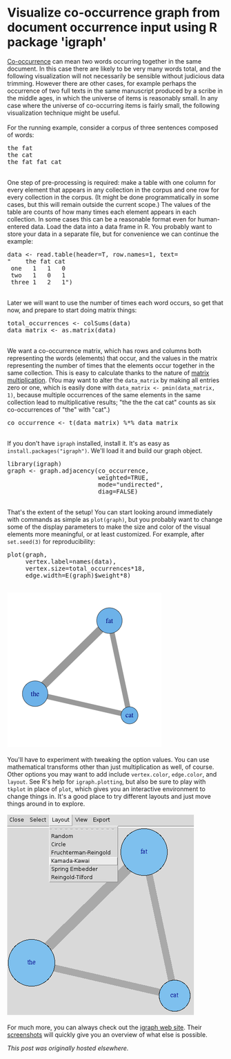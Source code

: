 # Visualize co-occurrence graph from document occurrence input using R package 'igraph'

<div>
<a href="http://en.wikipedia.org/wiki/Co-occurrence">Co-occurrence</a> can mean two words occurring together in the same document. In this case there are likely to be very many words total, and the following visualization will not necessarily be sensible without judicious data trimming. However there are other cases, for example perhaps the occurrence of two full texts in the same manuscript produced by a scribe in the middle ages, in which the universe of items is reasonably small. In any case where the universe of co-occurring items is fairly small, the following visualization technique might be useful.<br>
<br>
For the running example, consider a corpus of three sentences composed of words:<br>
<pre>the fat
the cat
the fat fat cat</pre>
<br>
One step of pre-processing is required: make a table with one column for every element that appears in any collection in the corpus and one row for every collection in the corpus. (It might be done&#160;programmatically&#160;in some cases, but this will remain outside the current scope.) The values of the table are counts of how many times each element appears in each collection. In some cases this can be a reasonable format even for human-entered data. Load the data into a data frame in R. You probably want to store your data in a separate file, but for convenience we can continue the example:<br>
<pre>data &lt;- read.table(header=T, row.names=1, text=
"    the fat cat
 one   1   1   0
 two   1   0   1
 three 1   2   1")</pre>
<br>
Later we will want to use the number of times each word occurs, so get that now, and prepare to start doing matrix things:<br>
<pre>total_occurrences &lt;- colSums(data)
data_matrix &lt;- as.matrix(data)</pre>
<br>
We want a co-occurrence matrix, which has rows and columns both representing the words (elements) that occur, and the values in the matrix representing the number of times that the elements occur together in the same collection. This is easy to calculate thanks to the nature of <a href="http://en.wikipedia.org/wiki/Matrix_multiplication#Matrix_product_.28two_matrices.29">matrix multiplication</a>. (You may want to alter the <code>data_matrix</code> by making all entries zero or one, which is easily done with <code>data_matrix &lt;- pmin(data_matrix, 1)</code>, because multiple occurrences of the same elements in the same collection lead to multiplicative results; "the the the cat cat" counts as six co-occurrences of "the" with "cat".)<br>
<pre>co_occurrence &lt;- t(data_matrix) %*% data_matrix</pre>
<br>
If you don't have <code>igraph</code> installed, install it. It's as easy as <code>install.packages("igraph")</code>. We'll load it and build our graph object.<br>
<pre>library(igraph)
graph &lt;- graph.adjacency(co_occurrence,
                         weighted=TRUE,
                         mode="undirected",
                         diag=FALSE)</pre>
<br>
That's the extent of the setup! You can start looking around immediately with commands as simple as <code>plot(graph)</code>, but you probably want to change some of the display parameters to make the size and color of the visual elements more meaningful, or at least customized. For example, after <code>set.seed(3)</code> for reproducibility:<br>
<pre>plot(graph,
     vertex.label=names(data),
     vertex.size=total_occurrences*18,
     edge.width=E(graph)$weight*8)</pre>
<br>
<a href="screen-shot-2013-01-29-at-8-30-02-pm.png"><img class="alignnone size-medium wp-image-21" alt="graph" src="screen-shot-2013-01-29-at-8-30-02-pm.png"></a><br>
<br>
You'll have to experiment with tweaking the option values. You can use mathematical transforms other than just multiplication as well, of course. Other options you may want to add include <code>vertex.color</code>, <code>edge.color</code>, and <code>layout</code>. See R's help for <code>igraph.plotting</code>, but also be sure to play with <code>tkplot</code> in place of <code>plot</code>, which gives you an interactive environment to change things in. It's a good place to try different layouts and just move things around in to explore.<br>
<br>
<a href="screen-shot-2013-01-29-at-8-43-21-pm.png"><img class="alignnone size-medium wp-image-23" alt="graph" src="screen-shot-2013-01-29-at-8-43-21-pm.png"></a><br>
<br>
For much more, you can always check out the <a href="http://igraph.sourceforge.net/">igraph web site</a>. Their <a href="http://igraph.sourceforge.net/screenshots.html">screenshots</a> will quickly give you an overview of what else is possible.<br>
</div>


*This post was originally hosted elsewhere.*
